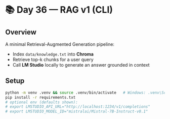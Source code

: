 # 📚 Day 36 — RAG v1 (CLI)

## Overview
A minimal Retrieval-Augmented Generation pipeline:
- Index `data/knowledge.txt` into **Chroma**
- Retrieve top-k chunks for a user query
- Call **LM Studio** locally to generate an answer grounded in context

## Setup
```bash
python -m venv .venv && source .venv/bin/activate   # Windows: .venv\Scripts\activate
pip install -r requirements.txt
# optional env (defaults shown):
# export LMSTUDIO_API_URL="http://localhost:1234/v1/completions"
# export LMSTUDIO_MODEL_ID="mistralai/Mistral-7B-Instruct-v0.1"

